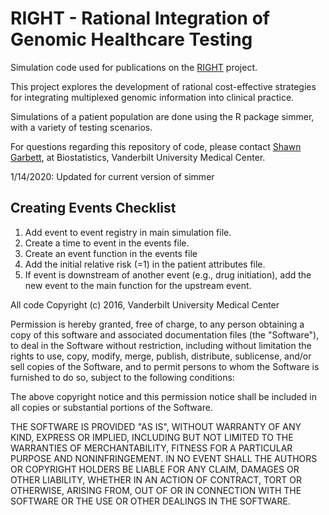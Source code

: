 RIGHT - Rational Integration of Genomic Healthcare Testing
===================================

Simulation code used for publications on the [RIGHT](https://rightsim.org) project.

This project explores the development of rational cost-effective
strategies for integrating multiplexed genomic information
into clinical practice.

Simulations of a patient population are done using the R package
simmer, with a variety of testing scenarios.

For questions regarding this repository of code, please contact [Shawn Garbett](mailto:shawn.garbett@vumc.org), at Biostatistics, Vanderbilt University Medical Center.

1/14/2020: Updated for current version of simmer


Creating Events Checklist
-------------------------
1. Add event to event registry in main simulation file.
2. Create a time to event in the events file.
3. Create an event function in the events file
4. Add the initial relative risk (=1) in the patient attributes file.  
5. If event is downstream of another event (e.g., drug initiation), add the new event to the main function for the upstream event. 



All code Copyright (c) 2016, Vanderbilt University Medical Center

Permission is hereby granted, free of charge, to any person obtaining a copy of this software and associated documentation files (the "Software"), to deal in the Software without restriction, including without limitation the rights to use, copy, modify, merge, publish, distribute, sublicense, and/or sell copies of the Software, and to permit persons to whom the Software is furnished to do so, subject to the following conditions:

The above copyright notice and this permission notice shall be included in all copies or substantial portions of the Software.

THE SOFTWARE IS PROVIDED "AS IS", WITHOUT WARRANTY OF ANY KIND, EXPRESS OR IMPLIED, INCLUDING BUT NOT LIMITED TO THE WARRANTIES OF MERCHANTABILITY, FITNESS FOR A PARTICULAR PURPOSE AND NONINFRINGEMENT. IN NO EVENT SHALL THE AUTHORS OR COPYRIGHT HOLDERS BE LIABLE FOR ANY CLAIM, DAMAGES OR OTHER LIABILITY, WHETHER IN AN ACTION OF CONTRACT, TORT OR OTHERWISE, ARISING FROM, OUT OF OR IN CONNECTION WITH THE SOFTWARE OR THE USE OR OTHER DEALINGS IN THE SOFTWARE.
